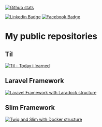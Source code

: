 [![Github stats](https://github-readme-stats.vercel.app/api?username=edsonjuniornarvaes&count_private=true&show_icons=true&theme=darcula&include_all_commits=true)](https://github.com/edsonjuniornarvaes)

[![Linkedin Badge](https://img.shields.io/badge/-LinkedIn-blue?style=flat-square&logo=Linkedin&logoColor=white&link=https://www.linkedin.com/in/edsonjuniornarvaes)](https://www.linkedin.com/in/edsonjuniornarvaes)
[![Facebook Badge](https://img.shields.io/badge/-Facebook-blue?style=flat-square&logo=Facebook&logoColor=white&link=https://www.facebook.com/edsonjuniornarvaes)](https://www.facebook.com/edsonjuniornarvaes/)

# My public repositories

## Til
[![Til - Today i learned](https://github-readme-stats.vercel.app/api/pin/?username=edsonjuniornarvaes&repo=til)](https://github.com/edsonjuniornarvaes/til) 
## Laravel Framework
[![Laravel Framework with Laradock structure](https://github-readme-stats.vercel.app/api/pin/?username=edsonjuniornarvaes&repo=laravel-repositories)](https://github.com/edsonjuniornarvaes/laravel-repositories.git) 
## Slim Framework
[![Twig and Slim with Docker structure](https://github-readme-stats.vercel.app/api/pin/?username=edsonjuniornarvaes&repo=twig-slim-docker-structure)](https://github.com/edsonjuniornarvaes/twig-slim-docker-structure.git)
